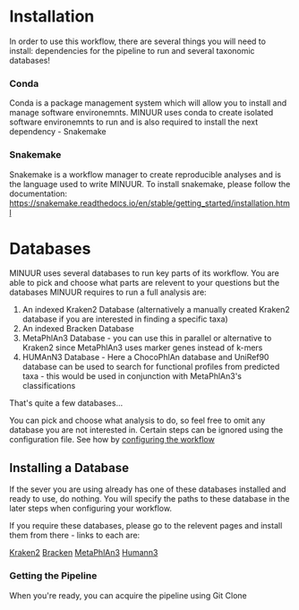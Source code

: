 # Installation 
In order to use this workflow, there are several things you will need to install: dependencies for the pipeline to run and several taxonomic databases! 

### Conda 
Conda is a package management system which will allow you to install and manage software environemnts. MINUUR uses conda to create isolated software environemnts to run and is also required to install the next dependency - Snakemake 

### Snakemake 
Snakemake is a workflow manager to create reproducible analyses and is the language used to write MINUUR. To install snakemake, please follow the documentation: https://snakemake.readthedocs.io/en/stable/getting_started/installation.html

# Databases 
MINUUR uses several databases to run key parts of its workflow. You are able to pick and choose what parts are relevent to your questions but the databases MINUUR requires to run a full analysis are: 
1. An indexed Kraken2 Database (alternatively a manually created Kraken2 database if you are interested in finding a specific taxa)
2. An indexed Bracken Database 
3. MetaPhlAn3 Database - you can use this in parallel or alternative to Kraken2 since MetaPhlAn3 uses marker genes instead of k-mers 
4. HUMAnN3 Database - Here a ChocoPhlAn database and UniRef90 database can be used to search for functional profiles from predicted taxa - this would be used in conjunction with MetaPhlAn3's classifications 

That's quite a few databases...

You can pick and choose what analysis to do, so feel free to omit any database you are not interested in. Certain steps can be ignored using the configuration file. See how by [configuring the workflow](04_Configuring_The_Workflow.md) 

## Installing a Database 
If the sever you are using already has one of these databases installed and ready to use, do nothing. You will specify the paths to these database in the later steps when configuring your workflow. 

If you require these databases, please go to the relevent pages and install them from there - links to each are: 

[Kraken2](https://benlangmead.github.io/aws-indexes/k2)
[Bracken](https://benlangmead.github.io/aws-indexes/k2)
[MetaPhlAn3](https://github.com/biobakery/MetaPhlAn/wiki/MetaPhlAn-3.0)
[Humann3](https://github.com/biobakery/humann)

### Getting the Pipeline 
When you're ready, you can acquire the pipeline using Git Clone 

